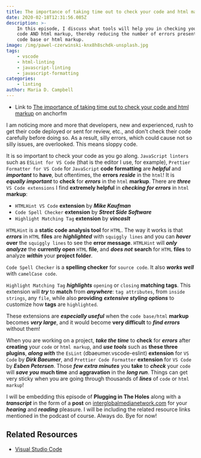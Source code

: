 ```yaml
---
title: The importance of taking time out to check your code and html markup
date: 2020-02-18T12:31:56.085Z
description: >-
    In this episode, I discuss what tools will help you in checking your source
    code AND html markup, thereby reducing the number of errors present in your
    code base or html markup.
image: /img/pawel-czerwinski-knx8h8schdk-unsplash.jpg
tags:
    - vscode
    - html-linting
    - javascript-linting
    - javascript-formatting
categories:
    - linting
author: Maria D. Campbell
---
```


-   Link to
    [The importance of taking time out to check your code and html markup](https://anchor.fm/maria-campbell/episodes/The-importance-of-taking-time-out-to-check-your-code-and-html-markup-eatgo6)
    on anchorfm

I am noticing more and more that developers, new and experienced, rush to get
their code deployed or sent for review, etc., and don't check their code
carefully before doing so. As a result, silly errors, which could cause not so
silly issues, are overlooked. This means sloppy code.

It is so important to check your code as you go along. `JavaScript linters` such
as `ESLint for VS Code` (that is the editor I use, for example),
`Prettier Formatter for VS Code` for `JavaScript` **code formatting** are
**_helpful_** and **_important_** to **have**, but oftentimes, the **errors**
**_reside_** in the `html`! It is **_equally important_** to **check** for
**_errors_** in the `html` **markup**. There are **_three_**
`VS Code extensions` I find **extremely helpful** in **_checking for errors_**
in `html` **markup**:

-   `HTMLHint VS Code` **extension** by **_Mike Kaufman_**
-   `Code Spell Checker` **extension** by **_Street Side Software_**
-   `Highlight Matching Tag` **extension** by **_vincasIt_**

`HTMLHint` is a **static code analysis tool** for `HTML`. The way it works is
that **_errors_** in `HTML` **files** are **_highlighted_** with
`squiggly lines` and you can **_hover_** **over** the `squiggly lines` to see
the **error message**. `HTMLHint` will **_only analyze_** the **currently open**
`HTML` **file**, and **_does not_** **search** for `HTML` **files** to analyze
**_within_** your **project folder**.

`Code Spell Checker` is a **spelling checker** for `source code`. It also
**_works well_** with `camelCase code`.

`Highlight Matching Tag` **_highlights_** `opening` or `closing` **matching
tags**. This extension will **_try_** to **match** from **_anywhere_**:
`tag attributes`, from `inside strings`, any `file`, while also **providing**
**_extensive styling options_** to customize how **tags** are `highlighted`.

These extensions are **_especially useful_** when the `code base/html`
**markup** becomes **_very large_**, and it would become **very difficult** to
**_find errors_** without them!

When you are working on a project, **_take the time_** to **check** for
**_errors_** after **creating** your `code` or `html markup`, and **_use
tools_** such as **these three plugins**, **_along with_** the `EsLint`
(dbaeumer.vscode-eslint) **extension** for `VS Code` by **_Dirk Baeumer_**, and
`Prettier Code Formatter` **extension** for `VS Code` by **_Esben Petersen_**.
Those **_few extra minutes_** you **take** to **_check_** your `code` will
**_save you_** **much time** and **aggravation** in the **_long run_**. Things
can get very sticky when you are going through thousands of **_lines_** of
`code` or `html markup`!

I will be embedding this episode of **Plugging in The Holes** along with a
**_transcript_** in the form of a **post** on
[interglobalmedianetwork.com](https://www.interglobalmedianetwork.com/) for your
**_hearing_** and **_reading_** pleasure. I will be including the related
resource links mentioned in the podcast of course. Always do. Bye for now!

## Related Resources

-   [Visual Studio Code](https://code.visualstudio.com/)
